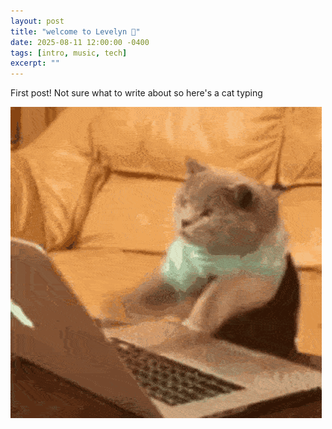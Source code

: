 ```yaml
---
layout: post
title: "welcome to Levelyn 👋"
date: 2025-08-11 12:00:00 -0400
tags: [intro, music, tech]
excerpt: ""
---
```


First post! Not sure what to write about so here's a cat typing 

![Cat typing](/assets/img/cat.gif)